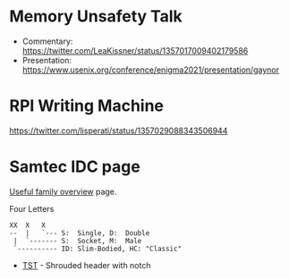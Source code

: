 # Memory Unsafety Talk

* Commentary: https://twitter.com/LeaKissner/status/1357017009402179586
* Presentation: https://www.usenix.org/conference/enigma2021/presentation/gaynor

# RPI Writing Machine

https://twitter.com/lisperati/status/1357029088343506944

# Samtec IDC page

[Useful family overview](https://www.samtec.com/cables/discrete/idc/100) page.

Four Letters


```
XX  X   X
--  |   `--- S:  Single, D:  Double
 |  `------- S:  Socket, M:  Male
 `---------- ID: Slim-Bodied, HC: "Classic"
```

* [TST](https://www.samtec.com/products/tst) - Shrouded header with notch
